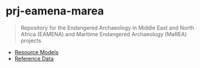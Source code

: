 # prj-eamena-marea
> Repository for the Endangered Archaeology in Middle East and North Africa (EAMENA) and Maritime Endangered Archaeology (MaREA) projects

* [Resource Models](https://github.com/achp-project/prj-eamena/tree/main/resource_models)
* [Reference Data](https://github.com/achp-project/prj-eamena/tree/main/reference_data)

